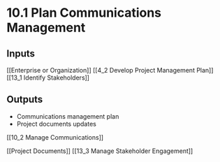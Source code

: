 # 10.1 Plan Communications Management

## Inputs

[[Enterprise or Organization]]
[[4_2 Develop Project Management Plan]]
[[13_1 Identify Stakeholders]]

## Outputs

* Communications management plan
* Project documents updates

[[10_2 Manage Communications]]

[[Project Documents]]
[[13_3 Manage Stakeholder Engagement]]



